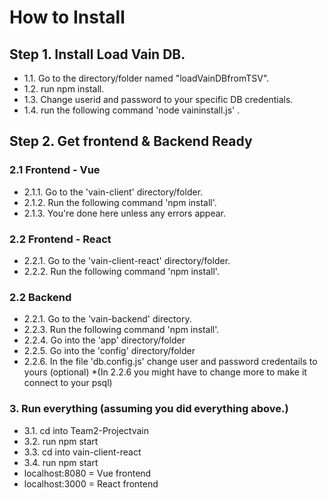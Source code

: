 # How to Install
## Step 1. Install Load Vain DB.
- 1.1. Go to the directory/folder named "loadVainDBfromTSV".
- 1.2. run npm install.
- 1.3. Change userid and password to your specific DB credentials.
- 1.4. run the following command 'node vaininstall.js' .

## Step 2. Get frontend & Backend Ready

### 2.1 Frontend - Vue
- 2.1.1. Go to the 'vain-client' directory/folder.
- 2.1.2. Run the following command 'npm install'.
- 2.1.3. You're done here unless any errors appear.

### 2.2 Frontend - React
- 2.2.1. Go to the 'vain-client-react' directory/folder.
- 2.2.2. Run the following command 'npm install'.

### 2.2 Backend
- 2.2.1. Go to the 'vain-backend' directory.
- 2.2.3. Run the following command 'npm install'.
- 2.2.4. Go into the 'app' directory/folder
- 2.2.5. Go into the 'config' directory/folder
- 2.2.6. In the file 'db.config.js' change user and password credentails to yours (optional) 
*(In 2.2.6 you might have to change more to make it connect to your psql)

### 3. Run everything (assuming you did everything above.) 
- 3.1. cd into Team2-Projectvain
- 3.2. run npm start 
- 3.3. cd into vain-client-react 
- 3.4. run npm start 
- localhost:8080 = Vue frontend
- localhost:3000 = React frontend
